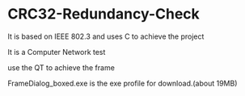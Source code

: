 # CRC32-Redundancy-Check
It is based on IEEE 802.3  and uses C to achieve the project

It is a Computer Network test

use the QT to achieve the frame


FrameDialog_boxed.exe is the exe profile for download.(about 19MB)
